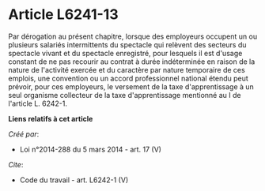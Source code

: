 # Article L6241-13

Par dérogation au présent chapitre, lorsque des employeurs occupent un ou plusieurs salariés intermittents du spectacle qui
relèvent des secteurs du spectacle vivant et du spectacle enregistré, pour lesquels il est d'usage constant de ne pas
recourir au contrat à durée indéterminée en raison de la nature de l'activité exercée et du caractère par nature temporaire
de ces emplois, une convention ou un accord professionnel national étendu peut prévoir, pour ces employeurs, le versement de
la taxe d'apprentissage à un seul organisme collecteur de la taxe d'apprentissage mentionné au I de l'article L. 6242-1.

**Liens relatifs à cet article**

_Créé par_:

  - Loi n°2014-288 du 5 mars 2014 - art. 17 (V)

_Cite_:

  - Code du travail - art. L6242-1 (V)
